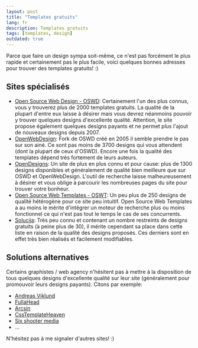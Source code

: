 ```yaml
---
layout: post
title: "Templates gratuits"
lang: fr
description: Templates gratuits
tags: [templates, design]
outdated: true
---
```


Parce que faire un design sympa soit-même, ce n'est pas forcément le plus rapide et certainement pas le plus facile, voici quelques bonnes adresses pour trouver des templates gratuits! :)

## Sites spécialisés

* [Open Source Web Design - OSWD](http://www.oswd.org "Open Source Web Design - OSWD"):
   Certainement l'un des plus connus, vous y trouverez plus de 2000 templates gratuits. La qualité de la plupart d'entre eux laisse à désirer mais vous devrez néanmoins pouvoir y trouver quelques designs d'excellente qualité. Attention, le site propose également quelques designs payants et ne permet plus l'ajout de nouveaux designs depuis 2007.
* [OpenWebDesign](http://openwebdesign.org "OpenWebDesign"):
   Fork de OSWD créé en 2005 il semble prendre le pas sur son ainé. Ce sont pas moins de 3700 designs qui vous attendent (dont la plupart de ceux d'OSWD). Encore une fois la qualité des templates dépend très fortement de leurs auteurs.
* [OpenDesigns](http://www.opendesigns.org/ "OpenDesigns"):
   Un site de plus en plus connu et pour cause: plus de 1300 designs disponibles et généralement de qualité bien meilleure que sur OSWD et OpenWebDesign. L'outil de recherche laisse malheureusement à désirer et vous oblige à parcourir les nombreuses pages du site pour trouver votre bonheur.
* [Open Source Web Templates - OSWT](http://www.oswt.co.uk/index.html "Open Source Web Templates - OSWT"):
   Un peu plus de 250 designs de qualité hétérogène pour ce site peu intuitif. Open Source Web Templates a au moins le mérite d'intégrer un moteur de recherche plus ou moins fonctionnel ce qui n'est pas tout le temps le cas de ses concurrents.
* [Solucija](http://www.solucija.com "Solucija"):
   Très peu connu et contenant un nombre restreints de designs gratuits (à peine plus de 30), il mérite cependant sa place dans cette liste en raison de la qualité des designs proposés. Ces derniers sont en effet très bien réalisés et facilement modifiables.

## Solutions alternatives

Certains graphistes / web agency n'hésitent pas à mettre à la disposition de tous quelques designs d'excellente qualité sur leur site (généralement pour promouvoir leurs designs payants).
Citons par exemple:

* [Andreas Viklund](http://andreasviklund.com/templates/ "Free websites templates - Andreas Viklund")
* [FullaHead](http://fullahead.org/index.php/work/all "FullaHead")
* [Arcsin](http://templates.arcsin.se/category/website-templates/ "Arcsin - Free websites templates")
* [CssTemplateHeaven](http://www.csstemplateheaven.com/free-css-templates/ "CssTemplateHeaven")
* [Six shooter media](http://www.sixshootermedia.com/shop/ozone/ "Six shooter media")
* ...

N'hésitez pas à me signaler d'autres sites! :)

